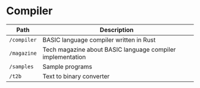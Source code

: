 # Compiler

| Path | Description |
| --- | --- |
| `/compiler` | BASIC language compiler written in Rust |
| `/magazine` | Tech magazine about BASIC language compiler implementation |
| `/samples` | Sample programs |
| `/t2b` | Text to binary converter |
